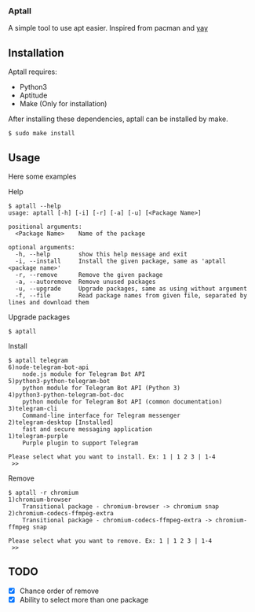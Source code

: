 ### Aptall

A simple tool to use apt easier. Inspired from pacman and [yay](https://github.com/Jguer/yay)

## Installation

Aptall requires:

- Python3
- Aptitude
- Make (Only for installation)

After installing these dependencies, aptall can be installed by make.

```console
$ sudo make install
```

## Usage

Here some examples

Help
```console
$ aptall --help
usage: aptall [-h] [-i] [-r] [-a] [-u] [<Package Name>]

positional arguments:
  <Package Name>    Name of the package

optional arguments:
  -h, --help        show this help message and exit
  -i, --install     Install the given package, same as 'aptall <package name>'
  -r, --remove      Remove the given package
  -a, --autoremove  Remove unused packages
  -u, --upgrade     Upgrade packages, same as using without argument
  -f, --file        Read package names from given file, separated by lines and download them
```

Upgrade packages
```console
$ aptall
```

Install
```console
$ aptall telegram
6)node-telegram-bot-api
    node.js module for Telegram Bot API
5)python3-python-telegram-bot
    python module for Telegram Bot API (Python 3)
4)python3-python-telegram-bot-doc
    python module for Telegram Bot API (common documentation)
3)telegram-cli
    Command-line interface for Telegram messenger
2)telegram-desktop [Installed]
    fast and secure messaging application
1)telegram-purple
    Purple plugin to support Telegram

Please select what you want to install. Ex: 1 | 1 2 3 | 1-4
 >>
```

Remove
```console
$ aptall -r chromium
1)chromium-browser
    Transitional package - chromium-browser -> chromium snap
2)chromium-codecs-ffmpeg-extra
    Transitional package - chromium-codecs-ffmpeg-extra -> chromium-ffmpeg snap

Please select what you want to remove. Ex: 1 | 1 2 3 | 1-4
 >>
```

## TODO
- [x] Chance order of remove
- [x] Ability to select more than one package

